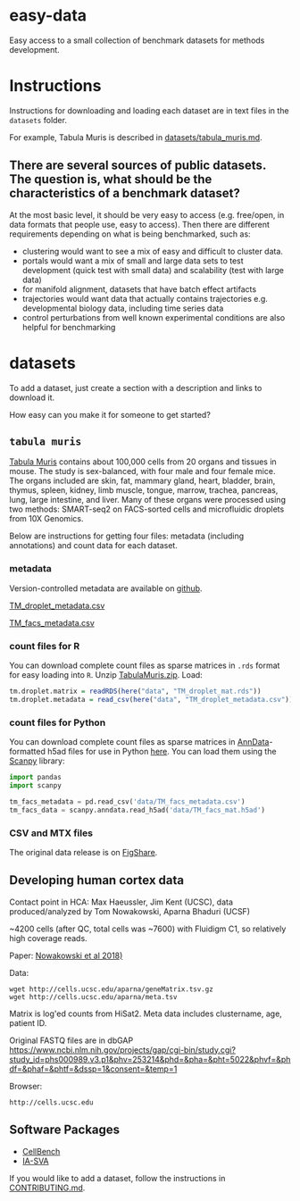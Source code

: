 # easy-data

Easy access to a small collection of benchmark datasets for methods development.

# Instructions

Instructions for downloading and loading each dataset are in text files in the `datasets` folder.

For example, Tabula Muris is described in [datasets/tabula_muris.md](datasets/tabula_muris.md).

## There are several sources of public datasets.  The question is, what should be the characteristics of a benchmark dataset?
At the most basic level, it should be very easy to access (e.g. free/open, in data formats that people use, easy to access).  Then there are different requirements depending on what is being benchmarked, such as:
* clustering would want to see a mix of easy and difficult to cluster data.
* portals would want a mix of small and large data sets to test development (quick test with small data) and scalability (test with large data)
* for manifold alignment, datasets that have batch effect artifacts
* trajectories would want data that actually contains trajectories e.g. developmental biology data, including time series data
* control perturbations from well known experimental conditions are also helpful for benchmarking

# datasets

To add a dataset, just create a section with a description and links to download it.

How easy can you make it for someone to get started?

## `tabula muris`

[Tabula Muris](http://tabula-muris.ds.czbiohub.org/) contains about 100,000 cells from 20 organs and tissues in mouse. The study is sex-balanced, with four male and four female mice. The organs included are skin, fat, mammary gland, heart, bladder, brain, thymus, spleen, kidney, limb muscle, tongue, marrow, trachea, pancreas, lung, large intestine, and liver. Many of these organs were processed using two methods: SMART-seq2 on FACS-sorted cells and microfluidic droplets from 10X Genomics.

Below are instructions for getting four files: metadata (including annotations) and count data for each dataset.

### metadata

Version-controlled metadata are available on  [github](https://github.com/czbiohub/tabula-muris-vignettes/tree/master/data).

[TM_droplet_metadata.csv](https://github.com/czbiohub/tabula-muris-vignettes/blob/master/data/TM_droplet_metadata.csv?raw=true)

[TM_facs_metadata.csv](https://github.com/czbiohub/tabula-muris-vignettes/blob/master/data/TM_facs_metadata.csv?raw=true)

### count files for R

You can download complete count files as sparse matrices in `.rds` format for easy loading into `R`. Unzip [TabulaMuris.zip](https://s3.amazonaws.com/czbiohub-tabula-muris/TabulaMuris.zip). Load:

```R
tm.droplet.matrix = readRDS(here("data", "TM_droplet_mat.rds"))
tm.droplet.metadata = read_csv(here("data", "TM_droplet_metadata.csv"))
```

### count files for Python

You can download complete count files as sparse matrices in [AnnData](http://anndata.readthedocs.io/en/latest/)-formatted h5ad files for use in Python [here](https://s3.amazonaws.com/czbiohub-tabula-muris/TabulaMuris.h5ad.zip). You can load them using the [Scanpy](http://scanpy.readthedocs.io/en/latest/index.html) library:

```python
import pandas
import scanpy

tm_facs_metadata = pd.read_csv('data/TM_facs_metadata.csv')
tm_facs_data = scanpy.anndata.read_h5ad('data/TM_facs_mat.h5ad')
```
### CSV and MTX files

The original data release is on [FigShare](https://figshare.com/projects/Tabula_Muris_Transcriptomic_characterization_of_20_organs_and_tissues_from_Mus_musculus_at_single_cell_resolution/27733).

## Developing human cortex data

Contact point in HCA: Max Haeussler, Jim Kent (UCSC), data produced/analyzed by Tom Nowakowski, Aparna Bhaduri (UCSF)

~4200 cells (after QC, total cells was ~7600) with Fluidigm C1, so relatively high coverage reads.

Paper: [Nowakowski et al 2018)](http://science.sciencemag.org/content/358/6368/1318.long)

Data:

    wget http://cells.ucsc.edu/aparna/geneMatrix.tsv.gz
    wget http://cells.ucsc.edu/aparna/meta.tsv

Matrix is log'ed counts from HiSat2.
Meta data includes clustername, age, patient ID.

Original FASTQ files are in dbGAP https://www.ncbi.nlm.nih.gov/projects/gap/cgi-bin/study.cgi?study_id=phs000989.v3.p1&phv=253214&phd=&pha=&pht=5022&phvf=&phdf=&phaf=&phtf=&dssp=1&consent=&temp=1

Browser:

    http://cells.ucsc.edu

## Software Packages

- [CellBench](https://github.com/LuyiTian/CellBench_data)
- [IA-SVA](https://github.com/UcarLab/IA-SVA)

If you would like to add a dataset, follow the instructions in [CONTRIBUTING.md](CONTRIBUTING.md).

